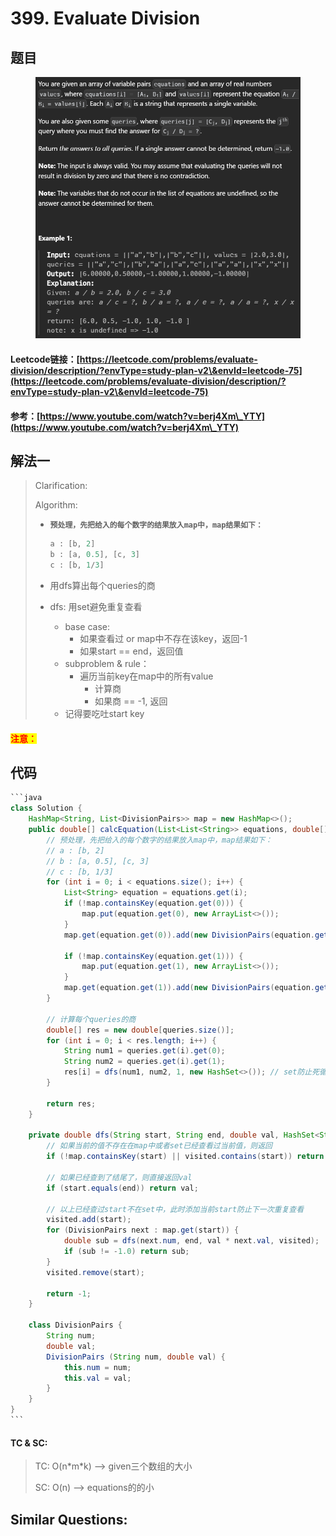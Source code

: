 # 399. Evaluate Division

## 题目

<figure><img src="../../.gitbook/assets/image (4) (1) (1) (1).png" alt=""><figcaption></figcaption></figure>

#### Leetcode链接：[https://leetcode.com/problems/evaluate-division/description/?envType=study-plan-v2\&envId=leetcode-75](https://leetcode.com/problems/evaluate-division/description/?envType=study-plan-v2\&envId=leetcode-75)

#### 参考：[https://www.youtube.com/watch?v=berj4Xm\_YTY](https://www.youtube.com/watch?v=berj4Xm\_YTY)

## 解法一

> Clarification:&#x20;
>
> Algorithm:&#x20;
>
> *   <pre><code><strong>预处理，先把给入的每个数字的结果放入map中，map结果如下：
>     </strong></code></pre>
>
>     ```java
>     a : [b, 2]
>     b : [a, 0.5], [c, 3]
>     c : [b, 1/3]
>     ```
> * 用dfs算出每个queries的商
> * dfs: 用set避免重复查看
>   * base case:&#x20;
>     * 如果查看过 or map中不存在该key，返回-1
>     * 如果start == end，返回值
>   * subproblem & rule：
>     * 遍历当前key在map中的所有value
>       * 计算商
>       * 如果商 == -1, 返回
>   * 记得要吃吐start key

#### <mark style="color:red;">注意：</mark>

## 代码

````java
```java
class Solution {
    HashMap<String, List<DivisionPairs>> map = new HashMap<>();
    public double[] calcEquation(List<List<String>> equations, double[] values, List<List<String>> queries) {
        // 预处理，先把给入的每个数字的结果放入map中，map结果如下：
        // a : [b, 2]
        // b : [a, 0.5], [c, 3]
        // c : [b, 1/3]
        for (int i = 0; i < equations.size(); i++) {
            List<String> equation = equations.get(i);
            if (!map.containsKey(equation.get(0))) {
                map.put(equation.get(0), new ArrayList<>());
            }
            map.get(equation.get(0)).add(new DivisionPairs(equation.get(1), values[i]));

            if (!map.containsKey(equation.get(1))) {
                map.put(equation.get(1), new ArrayList<>());
            }
            map.get(equation.get(1)).add(new DivisionPairs(equation.get(0), 1 / values[i]));
        }

        // 计算每个queries的商
        double[] res = new double[queries.size()];
        for (int i = 0; i < res.length; i++) {
            String num1 = queries.get(i).get(0);
            String num2 = queries.get(i).get(1);
            res[i] = dfs(num1, num2, 1, new HashSet<>()); // set防止死循环
        }

        return res;
    }

    private double dfs(String start, String end, double val, HashSet<String> visited) {
        // 如果当前的值不存在在map中或者set已经查看过当前值，则返回
        if (!map.containsKey(start) || visited.contains(start)) return -1;

        // 如果已经查到了结尾了，则直接返回val
        if (start.equals(end)) return val;

        // 以上已经查过start不在set中，此时添加当前start防止下一次重复查看
        visited.add(start);
        for (DivisionPairs next : map.get(start)) {
            double sub = dfs(next.num, end, val * next.val, visited);
            if (sub != -1.0) return sub;
        }
        visited.remove(start);

        return -1;
    }

    class DivisionPairs {
        String num;
        double val;
        DivisionPairs (String num, double val) {
            this.num = num;
            this.val = val;
        }
    }
}
```
````

#### TC & SC:&#x20;

> TC: O(n\*m\*k) --> given三个数组的大小
>
> SC: O(n) --> equations的的小

## **Similar Questions:**&#x20;
